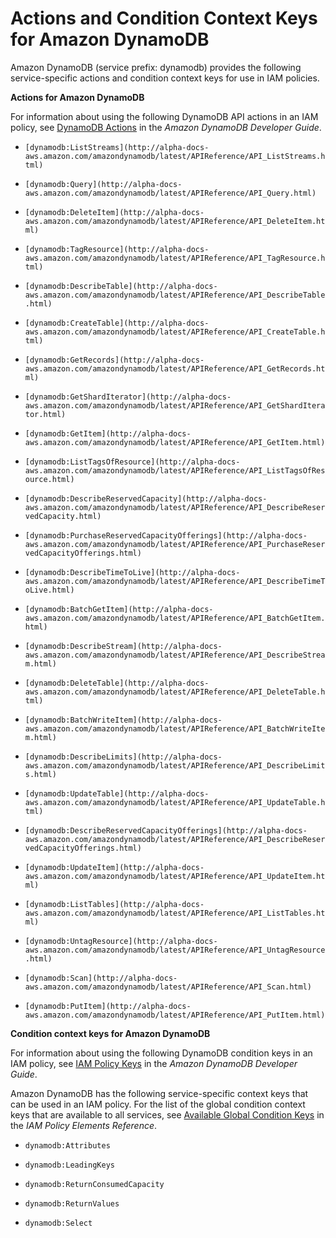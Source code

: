 # Actions and Condition Context Keys for Amazon DynamoDB<a name="list_dynamodb"></a>

Amazon DynamoDB \(service prefix: dynamodb\) provides the following service\-specific actions and condition context keys for use in IAM policies\.

**Actions for Amazon DynamoDB**

For information about using the following DynamoDB API actions in an IAM policy, see [DynamoDB Actions](http://alpha-docs-aws.amazon.com/amazondynamodb/latest/developerguide/UsingIAMWithDDB.html#UsingWithActions) in the *Amazon DynamoDB Developer Guide*\.

+ `[dynamodb:ListStreams](http://alpha-docs-aws.amazon.com/amazondynamodb/latest/APIReference/API_ListStreams.html)`

+ `[dynamodb:Query](http://alpha-docs-aws.amazon.com/amazondynamodb/latest/APIReference/API_Query.html)`

+ `[dynamodb:DeleteItem](http://alpha-docs-aws.amazon.com/amazondynamodb/latest/APIReference/API_DeleteItem.html)`

+ `[dynamodb:TagResource](http://alpha-docs-aws.amazon.com/amazondynamodb/latest/APIReference/API_TagResource.html)`

+ `[dynamodb:DescribeTable](http://alpha-docs-aws.amazon.com/amazondynamodb/latest/APIReference/API_DescribeTable.html)`

+ `[dynamodb:CreateTable](http://alpha-docs-aws.amazon.com/amazondynamodb/latest/APIReference/API_CreateTable.html)`

+ `[dynamodb:GetRecords](http://alpha-docs-aws.amazon.com/amazondynamodb/latest/APIReference/API_GetRecords.html)`

+ `[dynamodb:GetShardIterator](http://alpha-docs-aws.amazon.com/amazondynamodb/latest/APIReference/API_GetShardIterator.html)`

+ `[dynamodb:GetItem](http://alpha-docs-aws.amazon.com/amazondynamodb/latest/APIReference/API_GetItem.html)`

+ `[dynamodb:ListTagsOfResource](http://alpha-docs-aws.amazon.com/amazondynamodb/latest/APIReference/API_ListTagsOfResource.html)`

+ `[dynamodb:DescribeReservedCapacity](http://alpha-docs-aws.amazon.com/amazondynamodb/latest/APIReference/API_DescribeReservedCapacity.html)`

+ `[dynamodb:PurchaseReservedCapacityOfferings](http://alpha-docs-aws.amazon.com/amazondynamodb/latest/APIReference/API_PurchaseReservedCapacityOfferings.html)`

+ `[dynamodb:DescribeTimeToLive](http://alpha-docs-aws.amazon.com/amazondynamodb/latest/APIReference/API_DescribeTimeToLive.html)`

+ `[dynamodb:BatchGetItem](http://alpha-docs-aws.amazon.com/amazondynamodb/latest/APIReference/API_BatchGetItem.html)`

+ `[dynamodb:DescribeStream](http://alpha-docs-aws.amazon.com/amazondynamodb/latest/APIReference/API_DescribeStream.html)`

+ `[dynamodb:DeleteTable](http://alpha-docs-aws.amazon.com/amazondynamodb/latest/APIReference/API_DeleteTable.html)`

+ `[dynamodb:BatchWriteItem](http://alpha-docs-aws.amazon.com/amazondynamodb/latest/APIReference/API_BatchWriteItem.html)`

+ `[dynamodb:DescribeLimits](http://alpha-docs-aws.amazon.com/amazondynamodb/latest/APIReference/API_DescribeLimits.html)`

+ `[dynamodb:UpdateTable](http://alpha-docs-aws.amazon.com/amazondynamodb/latest/APIReference/API_UpdateTable.html)`

+ `[dynamodb:DescribeReservedCapacityOfferings](http://alpha-docs-aws.amazon.com/amazondynamodb/latest/APIReference/API_DescribeReservedCapacityOfferings.html)`

+ `[dynamodb:UpdateItem](http://alpha-docs-aws.amazon.com/amazondynamodb/latest/APIReference/API_UpdateItem.html)`

+ `[dynamodb:ListTables](http://alpha-docs-aws.amazon.com/amazondynamodb/latest/APIReference/API_ListTables.html)`

+ `[dynamodb:UntagResource](http://alpha-docs-aws.amazon.com/amazondynamodb/latest/APIReference/API_UntagResource.html)`

+ `[dynamodb:Scan](http://alpha-docs-aws.amazon.com/amazondynamodb/latest/APIReference/API_Scan.html)`

+ `[dynamodb:PutItem](http://alpha-docs-aws.amazon.com/amazondynamodb/latest/APIReference/API_PutItem.html)`

**Condition context keys for Amazon DynamoDB**

For information about using the following DynamoDB condition keys in an IAM policy, see [IAM Policy Keys](http://alpha-docs-aws.amazon.com/amazondynamodb/latest/developerguide/UsingIAMWithDDB.html#IAMPolicyKeys) in the *Amazon DynamoDB Developer Guide*\.

Amazon DynamoDB has the following service\-specific context keys that can be used in an IAM policy\. For the list of the global condition context keys that are available to all services, see [Available Global Condition Keys](reference_policies_condition-keys.md#AvailableKeys) in the *IAM Policy Elements Reference*\.

+ `dynamodb:Attributes`

+ `dynamodb:LeadingKeys`

+ `dynamodb:ReturnConsumedCapacity`

+ `dynamodb:ReturnValues`

+ `dynamodb:Select`